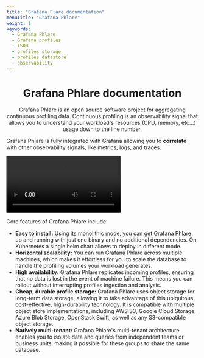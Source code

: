 ```yaml
---
title: "Grafana Flare documentation"
menuTitle: "Grafana Phlare"
weight: 1
keywords:
  - Grafana Phlare
  - Grafana profiles
  - TSDB
  - profiles storage
  - profiles datastore
  - observability
---
```

<h1 align="center">Grafana Phlare documentation</h1>

[//TODO]: <> (Add logo once read)

<p align="center">Grafana Phlare is an open source software project for aggregating continuous profiling data. Continuous profiling is an
observability signal that allows you to understand your workload's resources (CPU, memory, etc...) usage down to the line number.</p>

Grafana Phlare is fully integrated with Grafana allowing you to **correlate** with other observability signals, like metrics, logs, and traces.

<video style="border-radius: 1%" autoplay loop>
  <source src="ui.webm" type="video/webm">
</video>

Core features of Grafana Phlare include:

- **Easy to install:** Using its monolithic mode, you can get Grafana Phlare up and
  running with just one binary and no additional dependencies. On Kubernetes a single helm chart
  allows to deploy in different mode.
- **Horizontal scalability:**  You can run Grafana Phlare
   across multiple machines, which makes it effortless for you to scale the database to handle the profiling volumes your workload generates.
- **High availability:** Grafana Phlare replicates incoming profiles, ensuring that
  no data is lost in the event of machine failure. This means you can rollout without
  interrupting profiles ingestion and analysis.
- **Cheap, durable profile storage:** Grafana Phlare uses object storage for long-term data storage,
  allowing it to take advantage of this ubiquitous, cost-effective, high-durability technology.
  It is compatible with multiple object store implementations, including AWS S3,
  Google Cloud Storage, Azure Blob Storage, OpenStack Swift, as well as any S3-compatible object storage.
- **Natively multi-tenant:** Grafana Phlare's multi-tenant architecture enables you
  to isolate data and queries from independent teams or business units, making it
  possible for these groups to share the same database.

